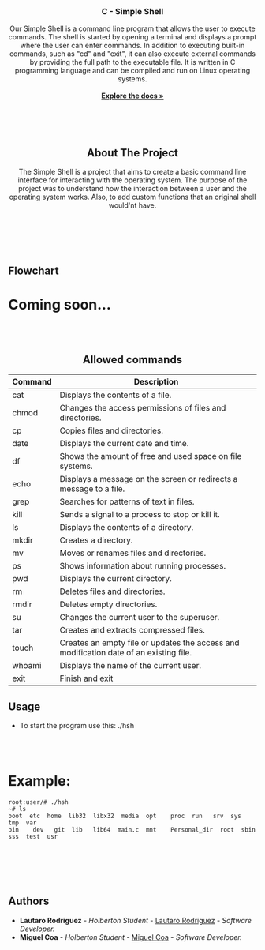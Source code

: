 <br/>
<p align="center">
  <h3 align="center">C - Simple Shell</h3>

  <p align="center">
    Our Simple Shell is a command line program that allows the user to execute commands. The shell is started by opening a terminal and displays a prompt where the user can enter commands. In addition to executing built-in commands, such as "cd" and "exit", it can also execute external commands by providing the full path to the executable file. It is written in C programming language and can be compiled and run on Linux operating systems.
    <br/>
    <br/>
    <a href="[https://github.com/JereDev19/holbertonschool-printf](https://github.com/Macj04/holbertonschool-simple_shell)"><strong>Explore the docs »</strong></a>
    <br/>
    <br/>
  </p>
</p>

<br>
</br>

<h2 align="center">About The Project</h2>

<p align="center">The Simple Shell is a project that aims to create a basic command line interface for interacting with the operating system. 
  The purpose of the project was to understand how the interaction between a user and the operating system works. Also, to add custom functions that an original shell would'nt have.</p>

<br>
</br>

<br>
</br>

##  Flowchart

# Coming soon...

<br>
</br>


<div align="center">

## Allowed commands

| Command | Description |
| ------- | ----------- |
| cat     | Displays the contents of a file. |
| chmod   | Changes the access permissions of files and directories. |
| cp      | Copies files and directories. |
| date    | Displays the current date and time. |
| df      | Shows the amount of free and used space on file systems. |
| echo    | Displays a message on the screen or redirects a message to a file. |
| grep    | Searches for patterns of text in files. |
| kill    | Sends a signal to a process to stop or kill it. |
| ls      | Displays the contents of a directory. |
| mkdir   | Creates a directory. |
| mv      | Moves or renames files and directories. |
| ps      | Shows information about running processes. |
| pwd     | Displays the current directory. |
| rm      | Deletes files and directories. |
| rmdir   | Deletes empty directories. |
| su      | Changes the current user to the superuser. |
| tar     | Creates and extracts compressed files. |
| touch   | Creates an empty file or updates the access and modification date of an existing file. |
| whoami  | Displays the name of the current user. |
| exit    | Finish and exit |

</div>


## Usage

* To start the program use this: ./hsh

<br>
</br>

# Example:

```
root:user/# ./hsh
~# ls
boot  etc  home  lib32  libx32  media  opt    proc  run   srv  sys   tmp  var
bin    dev   git  lib   lib64  main.c  mnt    Personal_dir  root  sbin  sss  test  usr
```

<br>
</br>

<br>
</br>

## Authors

* **Lautaro Rodriguez** - *Holberton Student* - [Lautaro Rodriguez](https://github.com/LautareteX) - *Software Developer.*
* **Miguel Coa** - *Holberton Student* - [Miguel Coa]([https://github.com/JereDev19/](https://github.com/Macj04)) - *Software Developer.*

